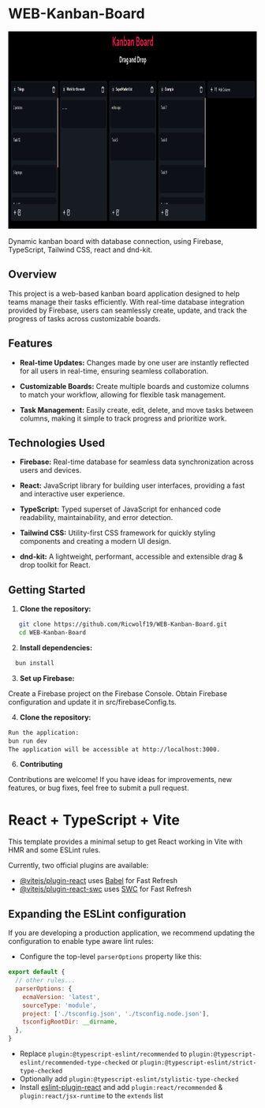 # WEB-Kanban-Board

<p align="center">
  <img width="1000" height="400" src="/public/example.png" alt="example">
</p>

Dynamic kanban board with database connection, using Firebase, TypeScript, Tailwind CSS, react and dnd-kit.

## Overview

This project is a web-based kanban board application designed to help teams manage their tasks efficiently. With real-time database integration provided by Firebase, users can seamlessly create, update, and track the progress of tasks across customizable boards.

## Features

- **Real-time Updates:** Changes made by one user are instantly reflected for all users in real-time, ensuring seamless collaboration.
  
- **Customizable Boards:** Create multiple boards and customize columns to match your workflow, allowing for flexible task management.

- **Task Management:** Easily create, edit, delete, and move tasks between columns, making it simple to track progress and prioritize work.

## Technologies Used

- **Firebase:** Real-time database for seamless data synchronization across users and devices.
  
- **React:** JavaScript library for building user interfaces, providing a fast and interactive user experience.
  
- **TypeScript:** Typed superset of JavaScript for enhanced code readability, maintainability, and error detection.
  
- **Tailwind CSS:** Utility-first CSS framework for quickly styling components and creating a modern UI design.
  
- **dnd-kit:** A lightweight, performant, accessible and extensible drag & drop toolkit for React.

## Getting Started

1. **Clone the repository:**

```bash
   git clone https://github.com/Ricwolf19/WEB-Kanban-Board.git
   cd WEB-Kanban-Board
```

2. **Install dependencies:**

```bash
  bun install
```

3. **Set up Firebase:**

Create a Firebase project on the Firebase Console.
Obtain Firebase configuration and update it in src/firebaseConfig.ts.

4. **Clone the repository:**

```bash
Run the application:
bun run dev
The application will be accessible at http://localhost:3000.
```

6. **Contributing**

Contributions are welcome! If you have ideas for improvements, new features, or bug fixes, feel free to submit a pull request.

# React + TypeScript + Vite

This template provides a minimal setup to get React working in Vite with HMR and some ESLint rules.

Currently, two official plugins are available:

- [@vitejs/plugin-react](https://github.com/vitejs/vite-plugin-react/blob/main/packages/plugin-react/README.md) uses [Babel](https://babeljs.io/) for Fast Refresh
- [@vitejs/plugin-react-swc](https://github.com/vitejs/vite-plugin-react-swc) uses [SWC](https://swc.rs/) for Fast Refresh

## Expanding the ESLint configuration

If you are developing a production application, we recommend updating the configuration to enable type aware lint rules:

- Configure the top-level `parserOptions` property like this:

```js
export default {
  // other rules...
  parserOptions: {
    ecmaVersion: 'latest',
    sourceType: 'module',
    project: ['./tsconfig.json', './tsconfig.node.json'],
    tsconfigRootDir: __dirname,
  },
}
```

- Replace `plugin:@typescript-eslint/recommended` to `plugin:@typescript-eslint/recommended-type-checked` or `plugin:@typescript-eslint/strict-type-checked`
- Optionally add `plugin:@typescript-eslint/stylistic-type-checked`
- Install [eslint-plugin-react](https://github.com/jsx-eslint/eslint-plugin-react) and add `plugin:react/recommended` & `plugin:react/jsx-runtime` to the `extends` list
